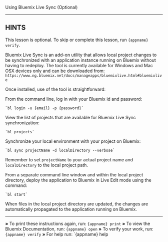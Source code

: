 Using Bluemix Live Sync (Optional)

----------------------------------------------------------------------
## HINTS
This lesson is optional. To skip or complete this lesson, run `{appname} verify`.

Bluemix Live Sync is an add-on utility that allows local project changes to be
synchronized with an application instance running on Bluemix without having to
redeploy. The tool is currently available for Windows and Mac OSX devices only
and can be downloaded from:
  `https://www.ng.bluemix.net/docs/manageapps/bluemixlive.html#bluemixlive`

Once installed, use of the tool is straightforward:

From the command line, log in with your Bluemix id and password:

    `bl login -u {email} -p {password}`

View the list of projects that are available for Bluemix Live Sync
synchronization:

    `bl projects`

Synchronize your local environment with your project on Bluemix:

    `bl sync projectName -d localDirectory --verbose`

Remember to set `projectName` to your actual project name and `localDirectory`
to the local project path.

From a separate command line window and within the local project directory,
deploy the application to Bluemix in Live Edit mode using the command:

    `bl start`

When files in the local project directory are updated, the changes are
automatically propagated to the application running on Bluemix.

----------------------------------------------------------------------

 __»__ To print these instructions again, run: `{appname} print`
 __»__ To view the Bluemix Documentation, run: `{appname} open`
 __»__ To verify your work, run: `{appname} verify`
 __»__ For help run: `{appname} help
